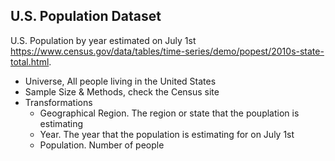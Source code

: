 ## U.S. Population Dataset

U.S. Population by year estimated on July 1st <https://www.census.gov/data/tables/time-series/demo/popest/2010s-state-total.html>.

* Universe, All people living in the United States
* Sample Size & Methods, check the Census site
* Transformations
    * Geographical Region. The region or state that the pouplation is estimating
    * Year. The year that the population is estimating for on July 1st
    * Population. Number of people

